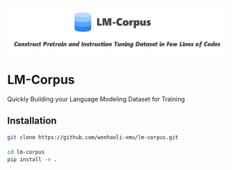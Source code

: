 ![img](./doc/images/lm-corpus.png)

# LM-Corpus
Quickly Building your Language Modeling Dataset for Training

## Installation

```bash
git clone https://github.com/wenhaoli-xmu/lm-corpus.git

cd lm-corpus
pip install -e .
```
